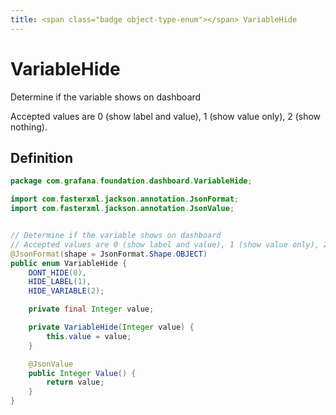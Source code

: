 ```yaml
---
title: <span class="badge object-type-enum"></span> VariableHide
---
```

# <span class="badge object-type-enum"></span> VariableHide

Determine if the variable shows on dashboard

Accepted values are 0 (show label and value), 1 (show value only), 2 (show nothing).

## Definition

```java
package com.grafana.foundation.dashboard.VariableHide;

import com.fasterxml.jackson.annotation.JsonFormat;
import com.fasterxml.jackson.annotation.JsonValue;


// Determine if the variable shows on dashboard
// Accepted values are 0 (show label and value), 1 (show value only), 2 (show nothing).
@JsonFormat(shape = JsonFormat.Shape.OBJECT)
public enum VariableHide {
    DONT_HIDE(0),
    HIDE_LABEL(1),
    HIDE_VARIABLE(2);

    private final Integer value;

    private VariableHide(Integer value) {
        this.value = value;
    }

    @JsonValue
    public Integer Value() {
        return value;
    }
}

```
